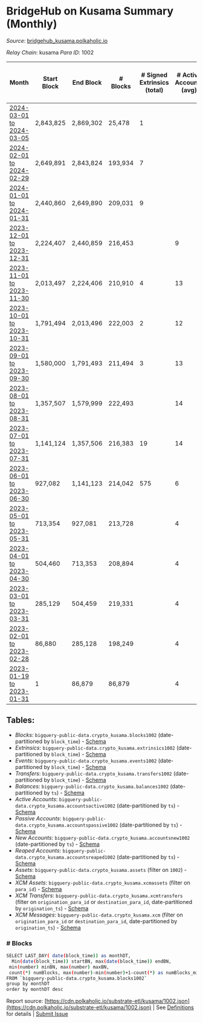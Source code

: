 # BridgeHub on Kusama Summary (Monthly)

_Source_: [bridgehub_kusama.polkaholic.io](https://bridgehub_kusama.polkaholic.io)

*Relay Chain*: kusama
*Para ID*: 1002



| Month | Start Block | End Block | # Blocks | # Signed Extrinsics (total) | # Active Accounts (avg) | # Addresses with Balances (max) | Issues |
| ----- | ----------- | --------- | -------- | --------------------------- | ----------------------- | ------------------------------- | ------ |
| [2024-03-01 to 2024-03-05](/kusama/1002-bridgehub_kusama/2024-03-31.md) | 2,843,825 | 2,869,302 | 25,478 | 1 |  | 39 | -   |   
| [2024-02-01 to 2024-02-29](/kusama/1002-bridgehub_kusama/2024-02-29.md) | 2,649,891 | 2,843,824 | 193,934 | 7 |  | 38 | -   |   
| [2024-01-01 to 2024-01-31](/kusama/1002-bridgehub_kusama/2024-01-31.md) | 2,440,860 | 2,649,890 | 209,031 | 9 |  | 36 | -   |   
| [2023-12-01 to 2023-12-31](/kusama/1002-bridgehub_kusama/2023-12-31.md) | 2,224,407 | 2,440,859 | 216,453 |  | 9 | 32 | -   |   
| [2023-11-01 to 2023-11-30](/kusama/1002-bridgehub_kusama/2023-11-30.md) | 2,013,497 | 2,224,406 | 210,910 | 4 | 13 | 32 | -   |   
| [2023-10-01 to 2023-10-31](/kusama/1002-bridgehub_kusama/2023-10-31.md) | 1,791,494 | 2,013,496 | 222,003 | 2 | 12 | 30 | -   |   
| [2023-09-01 to 2023-09-30](/kusama/1002-bridgehub_kusama/2023-09-30.md) | 1,580,000 | 1,791,493 | 211,494 | 3 | 13 | 30 | -   |   
| [2023-08-01 to 2023-08-31](/kusama/1002-bridgehub_kusama/2023-08-31.md) | 1,357,507 | 1,579,999 | 222,493 |  | 14 | 28 | -   |   
| [2023-07-01 to 2023-07-31](/kusama/1002-bridgehub_kusama/2023-07-31.md) | 1,141,124 | 1,357,506 | 216,383 | 19 | 14 | 27 | -   |   
| [2023-06-01 to 2023-06-30](/kusama/1002-bridgehub_kusama/2023-06-30.md) | 927,082 | 1,141,123 | 214,042 | 575 | 6 | 25 | -   |   
| [2023-05-01 to 2023-05-31](/kusama/1002-bridgehub_kusama/2023-05-31.md) | 713,354 | 927,081 | 213,728 |  | 4 |  | -   |   
| [2023-04-01 to 2023-04-30](/kusama/1002-bridgehub_kusama/2023-04-30.md) | 504,460 | 713,353 | 208,894 |  | 4 |  | -   |   
| [2023-03-01 to 2023-03-31](/kusama/1002-bridgehub_kusama/2023-03-31.md) | 285,129 | 504,459 | 219,331 |  | 4 |  | -   |   
| [2023-02-01 to 2023-02-28](/kusama/1002-bridgehub_kusama/2023-02-28.md) | 86,880 | 285,128 | 198,249 |  | 4 |  | -   |   
| [2023-01-19 to 2023-01-31](/kusama/1002-bridgehub_kusama/2023-01-31.md) | 1 | 86,879 | 86,879 |  | 4 |  | -   |   

## Tables:

* _Blocks_: `bigquery-public-data.crypto_kusama.blocks1002` (date-partitioned by `block_time`) - [Schema](/schema/balances.json)
* _Extrinsics_: `bigquery-public-data.crypto_kusama.extrinsics1002` (date-partitioned by `block_time`) - [Schema](/schema/extrinsics.json)
* _Events_: `bigquery-public-data.crypto_kusama.events1002` (date-partitioned by `block_time`) - [Schema](/schema/events.json)
* _Transfers_: `bigquery-public-data.crypto_kusama.transfers1002` (date-partitioned by `block_time`) - [Schema](/schema/transfers.json)
* _Balances_: `bigquery-public-data.crypto_kusama.balances1002` (date-partitioned by `ts`) - [Schema](/schema/balances.json)
* _Active Accounts_: `bigquery-public-data.crypto_kusama.accountsactive1002` (date-partitioned by `ts`) - [Schema](/schema/accountsactive.json)
* _Passive Accounts_: `bigquery-public-data.crypto_kusama.accountspassive1002` (date-partitioned by `ts`) - [Schema](/schema/accountspassive.json)
* _New Accounts_: `bigquery-public-data.crypto_kusama.accountsnew1002` (date-partitioned by `ts`) - [Schema](/schema/accountsnew.json)
* _Reaped Accounts_: `bigquery-public-data.crypto_kusama.accountsreaped1002` (date-partitioned by `ts`) - [Schema](/schema/accountsreaped.json)
* _Assets_: `bigquery-public-data.crypto_kusama.assets` (filter on `1002`) - [Schema](/schema/assets.json)
* _XCM Assets_: `bigquery-public-data.crypto_kusama.xcmassets` (filter on `para_id`) - [Schema](/schema/xcmassets.json)
* _XCM Transfers_: `bigquery-public-data.crypto_kusama.xcmtransfers` (filter on `origination_para_id` or `destination_para_id`, date-partitioned by `origination_ts`) - [Schema](/schema/xcmtransfers.json)
* _XCM Messages_: `bigquery-public-data.crypto_kusama.xcm` (filter on `origination_para_id` or `destination_para_id`, date-partitioned by `origination_ts`) - [Schema](/schema/xcm.json)

### # Blocks
```bash
SELECT LAST_DAY( date(block_time)) as monthDT,
  Min(date(block_time)) startBN, max(date(block_time)) endBN, 
 min(number) minBN, max(number) maxBN, 
 count(*) numBlocks, max(number)-min(number)+1-count(*) as numBlocks_missing 
FROM `bigquery-public-data.crypto_kusama.blocks1002` 
group by monthDT 
order by monthDT desc
```


Report source: [https://cdn.polkaholic.io/substrate-etl/kusama/1002.json](https://cdn.polkaholic.io/substrate-etl/kusama/1002.json) | See [Definitions](/DEFINITIONS.md) for details | [Submit Issue](https://github.com/colorfulnotion/substrate-etl/issues)

